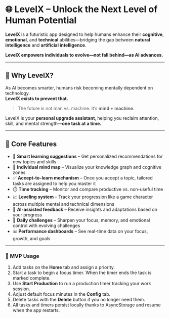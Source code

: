 # 🌐 LevelX – Unlock the Next Level of Human Potential

**LevelX** is a futuristic app designed to help humans enhance their **cognitive**, **emotional**, and **technical** abilities—bridging the gap between **natural intelligence** and **artificial intelligence**.

**LevelX empowers individuals to evolve—not fall behind—as AI advances.**

---

## 🧬 Why LevelX?

As AI becomes smarter, humans risk becoming mentally dependent on technology.  
**LevelX exists to prevent that.**

> The future is not man vs. machine. It’s **mind + machine**.

LevelX is your **personal upgrade assistant**, helping you reclaim attention, skill, and mental strength—**one task at a time.**

---

## 🔧 Core Features

- 🧭 **Smart learning suggestions** – Get personalized recommendations for new topics and skills  
- 🧠 **Individual mind map** – Visualize your knowledge graph and cognitive zones  
- ✅ **Accept-to-learn mechanism** – Once you accept a topic, tailored tasks are assigned to help you master it  
- ⏱️ **Time tracking** – Monitor and compare productive vs. non-useful time  
- 📈 **Leveling system** – Track your progression like a game character across multiple mental and technical dimensions  
- 🤖 **AI-assisted feedback** – Receive insights and adaptations based on your progress  
- 🧘 **Daily challenges** – Sharpen your focus, memory, and emotional control with evolving challenges  
- 📊 **Performance dashboards** – See real-time data on your focus, growth, and goals

---

### 🚀 MVP Usage

1. Add tasks on the **Home** tab and assign a priority.
2. Start a task to begin a focus timer. When the timer ends the task is marked complete.
3. Use **Start Production** to run a production timer tracking your work session.
4. Adjust default focus minutes in the **Config** tab.
5. Delete tasks with the **Delete** button if you no longer need them.
6. All tasks and timers persist locally thanks to AsyncStorage and resume when the app restarts.
